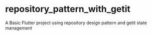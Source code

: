 # repository_pattern_with_getit
A Basic Flutter project using repository design pattern and getit state management 
